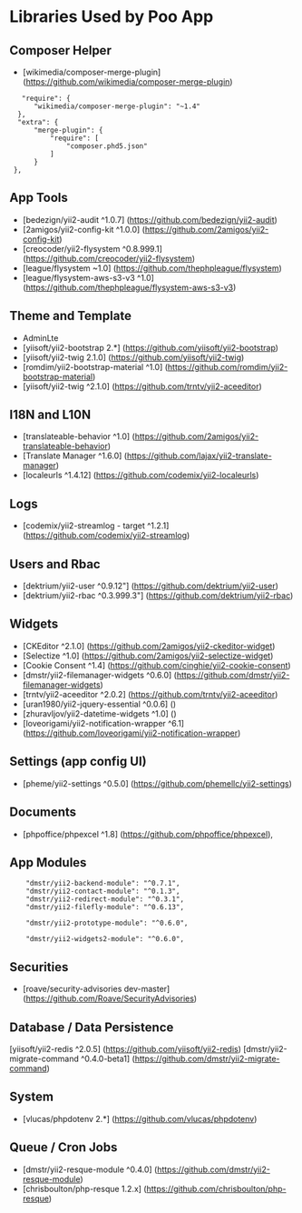 # Libraries Used by Poo App

## Composer Helper
  - [wikimedia/composer-merge-plugin] (https://github.com/wikimedia/composer-merge-plugin)
  
  ```
     "require": {
        "wikimedia/composer-merge-plugin": "~1.4"
    },
    "extra": {
        "merge-plugin": {
            "require": [
                "composer.phd5.json"
            ]
        }
   },
   ```

## App Tools
  - [bedezign/yii2-audit ^1.0.7] (https://github.com/bedezign/yii2-audit)
  - [2amigos/yii2-config-kit ^1.0.0] (https://github.com/2amigos/yii2-config-kit)
  - [creocoder/yii2-flysystem ^0.8.999.1] (https://github.com/creocoder/yii2-flysystem)
  - [league/flysystem ~1.0] (https://github.com/thephpleague/flysystem)
  - [league/flysystem-aws-s3-v3 ^1.0] (https://github.com/thephpleague/flysystem-aws-s3-v3)
  
## Theme and Template
  - AdminLte
  - [yiisoft/yii2-bootstrap  2.*] (https://github.com/yiisoft/yii2-bootstrap)
  - [yiisoft/yii2-twig 2.1.0] (https://github.com/yiisoft/yii2-twig)
  - [romdim/yii2-bootstrap-material ^1.0] (https://github.com/romdim/yii2-bootstrap-material)
  - [yiisoft/yii2-twig ^2.1.0] (https://github.com/trntv/yii2-aceeditor)
  
## I18N and L10N
  - [translateable-behavior ^1.0] (https://github.com/2amigos/yii2-translateable-behavior) 
  - [Translate Manager ^1.6.0] (https://github.com/lajax/yii2-translate-manager)   
  - [localeurls ^1.4.12] (https://github.com/codemix/yii2-localeurls)  
  
## Logs  
  - [codemix/yii2-streamlog - target ^1.2.1] (https://github.com/codemix/yii2-streamlog)
  
## Users and Rbac
  - [dektrium/yii2-user ^0.9.12"] (https://github.com/dektrium/yii2-user)
  - [dektrium/yii2-rbac ^0.3.999.3"] (https://github.com/dektrium/yii2-rbac)

## Widgets 
  - [CKEditor ^2.1.0] (https://github.com/2amigos/yii2-ckeditor-widget) 
  - [Selectize ^1.0] (https://github.com/2amigos/yii2-selectize-widget) 
  - [Cookie Consent ^1.4] (https://github.com/cinghie/yii2-cookie-consent) 
  - [dmstr/yii2-filemanager-widgets ^0.6.0] (https://github.com/dmstr/yii2-filemanager-widgets)
  - [trntv/yii2-aceeditor ^2.0.2] (https://github.com/trntv/yii2-aceeditor)
  - [uran1980/yii2-jquery-essential ^0.0.6] ()
  - [zhuravljov/yii2-datetime-widgets ^1.0] ()
  - [loveorigami/yii2-notification-wrapper ^6.1] (https://github.com/loveorigami/yii2-notification-wrapper)
    
## Settings (app config UI)
  - [pheme/yii2-settings ^0.5.0] (https://github.com/phemellc/yii2-settings)
        
## Documents         
  - [phpoffice/phpexcel ^1.8] (https://github.com/phpoffice/phpexcel),
  
## App Modules  
        "dmstr/yii2-backend-module": "^0.7.1",
        "dmstr/yii2-contact-module": "^0.1.3",
        "dmstr/yii2-redirect-module": "^0.3.1",
        "dmstr/yii2-filefly-module": "^0.6.13",

        "dmstr/yii2-prototype-module": "^0.6.0",
        
        "dmstr/yii2-widgets2-module": "^0.6.0",
        
## Securities
  - [roave/security-advisories dev-master] (https://github.com/Roave/SecurityAdvisories)
        
        
## Database / Data Persistence       
   [yiisoft/yii2-redis ^2.0.5] (https://github.com/yiisoft/yii2-redis)
   [dmstr/yii2-migrate-command ^0.4.0-beta1] (https://github.com/dmstr/yii2-migrate-command)
   
## System

 - [vlucas/phpdotenv 2.*] (https://github.com/vlucas/phpdotenv)
   
  

## Queue / Cron Jobs
  
 - [dmstr/yii2-resque-module ^0.4.0] (https://github.com/dmstr/yii2-resque-module)
 - [chrisboulton/php-resque 1.2.x] (https://github.com/chrisboulton/php-resque)

        
        
        

